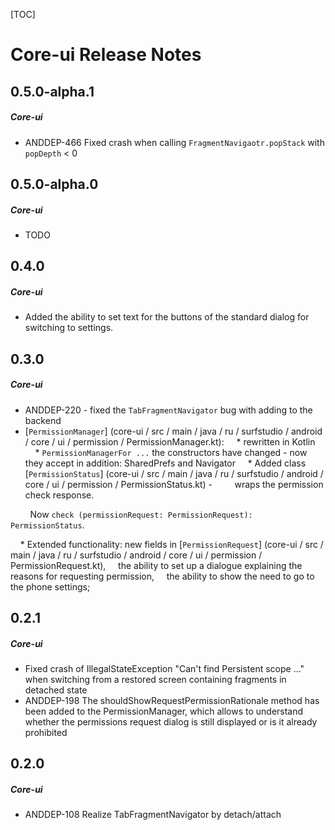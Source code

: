 [TOC]
# Core-ui Release Notes
## 0.5.0-alpha.1
##### Core-ui
* ANDDEP-466 Fixed crash when calling `FragmentNavigaotr.popStack` with `popDepth` < 0
## 0.5.0-alpha.0
##### Core-ui
* TODO
## 0.4.0
##### Core-ui
* Added the ability to set text for the buttons of the standard dialog for switching to settings.
## 0.3.0
##### Core-ui
* ANDDEP-220 - fixed the `TabFragmentNavigator` bug with adding to the backend
* [`PermissionManager`] (core-ui / src / main / java / ru / surfstudio / android / core / ui / permission / PermissionManager.kt):
    * rewritten in Kotlin
    * `PermissionManagerFor ...` the constructors have changed - now they accept in addition: SharedPrefs and Navigator
    * Added class [`PermissionStatus`] (core-ui / src / main / java / ru / surfstudio / android / core / ui / permission / PermissionStatus.kt) -
        wraps the permission check response.

        Now `check (permissionRequest: PermissionRequest): PermissionStatus`.

    * Extended functionality: new fields in [`PermissionRequest`] (core-ui / src / main / java / ru / surfstudio / android / core / ui / permission / PermissionRequest.kt),
    the ability to set up a dialogue explaining the reasons for requesting permission,
    the ability to show the need to go to the phone settings;
## 0.2.1
##### Core-ui
* Fixed crash of IllegalStateException "Can't find Persistent scope ..." when switching from a restored screen containing fragments in detached state
* ANDDEP-198 The shouldShowRequestPermissionRationale method has been added to the PermissionManager, which allows to understand whether the permissions request dialog is still displayed or is it already prohibited
## 0.2.0
##### Core-ui
* ANDDEP-108  Realize TabFragmentNavigator by detach/attach
